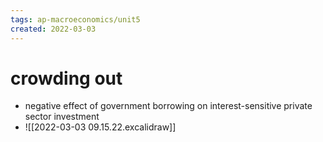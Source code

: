 ```yaml
---
tags: ap-macroeconomics/unit5 
created: 2022-03-03
---
```


# crowding out

- negative effect of government borrowing on interest-sensitive private sector investment
- ![[2022-03-03 09.15.22.excalidraw]]

<!---->